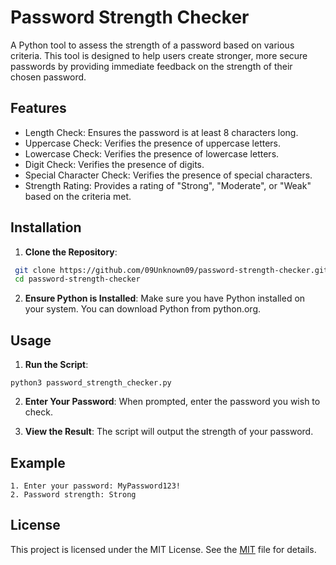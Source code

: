 
# Password Strength Checker

A Python tool to assess the strength of a password based on various criteria. This tool is designed to help users create stronger, more secure passwords by providing immediate feedback on the strength of their chosen password.
## Features

- Length Check: Ensures the password is at least 8 characters long.
- Uppercase Check: Verifies the presence of uppercase letters.
- Lowercase Check: Verifies the presence of lowercase letters.
- Digit Check: Verifies the presence of digits.
- Special Character Check: Verifies the presence of special characters.
- Strength Rating: Provides a rating of "Strong", "Moderate", or "Weak" based on the criteria met.

## Installation

1. **Clone the Repository**:

```bash
 git clone https://github.com/09Unknown09/password-strength-checker.git
 cd password-strength-checker
```
2.  **Ensure Python is Installed**: Make sure you have Python installed on your system. You can download Python from python.org.   
## Usage
1. **Run the Script**:

```
python3 password_strength_checker.py
```
2. **Enter Your Password**: When prompted, enter the password you wish to check.

3. **View the Result**: The script will output the strength of your password.

## Example
```
1. Enter your password: MyPassword123!
2. Password strength: Strong
```
## License

This project is licensed under the MIT License. See the [MIT](https://choosealicense.com/licenses/mit/) file for details.

